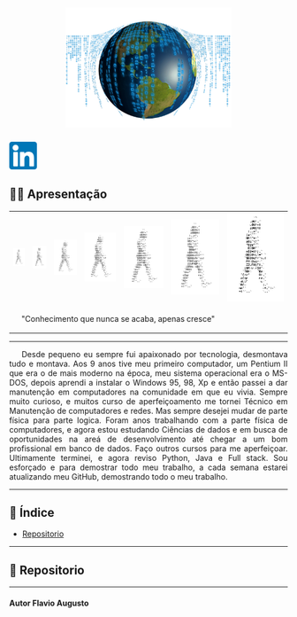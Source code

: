<h1 align="center">
            <img src="word.png" alt="world" width="300"/>
</h1>

<a href="https://www.linkedin.com/in/flavio-augusto-venancio-de-souza-9083981a3"><img src=linkdin.png alt="linkdin" width="50"></a>

## 👨‍🎓 Apresentação
<table>
    <tr align="center">
        <td>
            <img src="homemletra.gif" alt="homemletra" width="40"/>
        </td>
        <td>
            <img src="homemletra.gif" alt="homemletra" width="50"/>
        </td>
        <td>
            <img src="homemletra.gif" alt="homemletra" width="80"/>
        </td>
        <td>
            <img src="homemletra.gif" alt="homemletra" width="110"/>
        </td>
        <td>
            <img src="homemletra.gif" alt="homemletra" width="140"/>
        </td>
        <td>
            <img src="homemletra.gif" alt="homemletra" width="170"/>
        </td>
        <td>
            <img src="homemletra.gif" alt="homemletra" width="200"/>
        </td>
    </tr>
    <tr>
        <td colspan="7">
            <p align="left">&nbsp;&nbsp;&nbsp;&nbsp;"Conhecimento que nunca se acaba, apenas cresce"</p>
        </td>
    <tr>
<table>

---
<p align="justify">
&nbsp;&nbsp;&nbsp;&nbsp;Desde pequeno eu sempre fui apaixonado por tecnologia, desmontava tudo e montava. Aos 9 anos tive meu primeiro computador, um Pentium II que era o de mais moderno na época, meu sistema operacional era o MS-DOS, depois aprendi a instalar o Windows 95, 98, Xp e então passei a dar manutenção em computadores na comunidade em que eu vivia. Sempre muito curioso, e muitos curso de aperfeiçoamento me tornei Técnico em Manutenção de computadores e redes. Mas sempre desejei mudar de parte física para parte logica. Foram anos trabalhando com a parte física de computadores, e agora estou estudando Ciências de dados e em busca de oportunidades na areá de desenvolvimento até chegar a um bom profissional em banco de dados. Faço outros cursos para me aperfeiçoar. Ultimamente terminei, e agora reviso Python, Java e Full stack. Sou esforçado e para demostrar todo meu trabalho,  a cada semana estarei atualizando meu GitHub, demostrando todo o meu trabalho.
</p>

--- 
## 📖 Índice

- [Repositorio](#-Repositorio)

---
## 📂 Repositorio

---
#### Autor Flavio Augusto